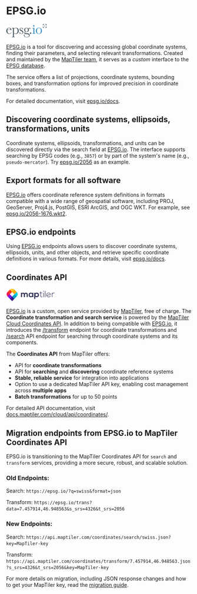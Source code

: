 # EPSG.io 

![EPSG logo](./static/img/epsg-logo-small.png)

[EPSG.io](https://epsg.io/) is a tool for discovering and accessing global coordinate systems, finding their parameters, and selecting relevant transformations. Created and maintained by the [MapTiler team](https://www.maptiler.com/), it serves as a _custom_ interface to the [EPSG database](https://en.wikipedia.org/wiki/EPSG_Geodetic_Parameter_Dataset).

The service offers a list of projections, coordinate systems, bounding boxes, and transformation options for improved precision in coordinate transformations.

For detailed documentation, visit [epsg.io/docs](https://epsg.io/docs).

## Discovering coordinate systems, ellipsoids, transformations, units
Coordinate systems, ellipsoids, transformations, and units can be discovered directly via the search field at [EPSG.io](https://epsg.io/). The interface supports searching by EPSG codes (e.g., `3857`) or by part of the system's name (e.g., `pseudo-mercator`). Try [epsg.io/2056](https://epsg.io/2056) as an example.

## Export formats for all software
[EPSG.io](https://epsg.io/) offers coordinate reference system definitions in formats compatible with a wide range of geospatial software, including PROJ, GeoServer, Proj4.js, PostGIS, ESRI ArcGIS, and OGC WKT. For example, see [epsg.io/2056-1676.wkt2](https://epsg.io/2056-1676.wkt2).

## EPSG.io endpoints
Using [EPSG.io](https://epsg.io/) endpoints allows users to discover coordinate systems, ellipsoids, units, and other objects, and retrieve specific coordinate definitions in various formats. For more details, visit [epsg.io/docs](https://epsg.io/docs).

## Coordinates API 

![MapTiler logo](./static/img/maptiler-logo-small.png) 

[EPSG.io](https://epsg.io/) is a custom, open service provided by [MapTiler](https://www.maptiler.com/), free of charge. The **Coordinate transformation and search service** is powered by the [MapTiler Cloud Coordinates API](https://docs.maptiler.com/cloud/api/coordinates/). In addition to being compatible with [EPSG.io](https://epsg.io/), it introduces the [/transform](https://docs.maptiler.com/cloud/api/coordinates/#transform-coordinates) endpoint for coordinate transformations and [/search](https://docs.maptiler.com/cloud/api/coordinates/#search-coordinate-systems) API endpoint for searching through coordinate systems and its components.

The **Coordinates API** from MapTiler offers:
* API for **coordinate transformations**
* API for **searching** and **discovering** coordinate reference systems
* **Stable, reliable service** for integration into applications
* Option to use a dedicated MapTiler API key, enabling cost management across **multiple apps**
* **Batch transformations** for up to 50 points

For detailed API documentation, visit [docs.maptiler.com/cloud/api/coordinates/](https://docs.maptiler.com/cloud/api/coordinates/).

## Migration endpoints from EPSG.io to MapTiler Coordinates API
EPSG.io  is transitioning to the MapTiler Coordinates API for `search` and `transform` services, providing a more secure, robust, and scalable solution.

### Old Endpoints:

Search: `https://epsg.io/?q=swiss&format=json`

Transform: `https://epsg.io/trans?data=7.457914,46.948563&s_srs=4326&t_srs=2056`

### New Endpoints:

Search: `https://api.maptiler.com/coordinates/search/swiss.json?key=MapTiler-key`

Transform: `https://api.maptiler.com/coordinates/transform/7.457914,46.948563.json?s_srs=4326&t_srs=2056&key=MapTiler-key`

For more details on migration, including JSON response changes and how to get your MapTiler key, read the [migration guide](https://documentation.maptiler.com/hc/en-us/articles/360020950098-How-to-migrate-from-EPSG-io-to-MapTiler-Coordinates-API).
